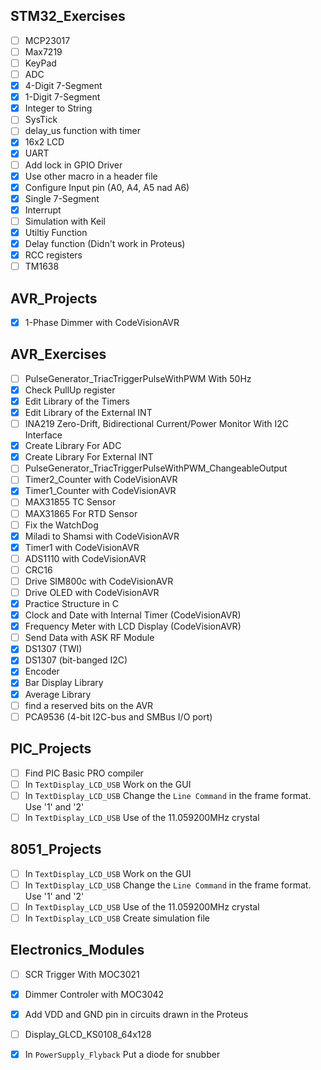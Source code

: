 ## STM32_Exercises
- [ ] MCP23017
- [ ] Max7219
- [ ] KeyPad
- [ ] ADC
- [x] 4-Digit 7-Segment
- [x] 1-Digit 7-Segment
- [x] Integer to String
- [ ] SysTick
- [ ] delay_us function with timer
- [x] 16x2 LCD
- [x] UART
- [ ] Add lock in GPIO Driver
- [x] Use other macro in a header file
- [x] Configure Input pin (A0, A4, A5 nad A6) 
- [x] Single 7-Segment
- [x] Interrupt
- [ ] Simulation with Keil
- [x] Utiltiy Function
- [x] Delay function (Didn't work in Proteus)
- [x] RCC registers
- [ ] TM1638

## AVR_Projects
- [x] 1-Phase Dimmer with CodeVisionAVR

## AVR_Exercises
- [ ] PulseGenerator_TriacTriggerPulseWithPWM With 50Hz
- [x] Check PullUp register
- [x] Edit Library of the Timers
- [x] Edit Library of the External INT
- [ ] INA219 Zero-Drift, Bidirectional Current/Power Monitor With I2C Interface
- [x] Create Library For ADC
- [x] Create Library For External INT
- [ ] PulseGenerator_TriacTriggerPulseWithPWM_ChangeableOutput
- [ ] Timer2_Counter with CodeVisionAVR
- [x] Timer1_Counter with CodeVisionAVR
- [ ] MAX31855 TC Sensor
- [ ] MAX31865 For RTD Sensor
- [ ] Fix the WatchDog
- [x] Miladi to Shamsi with CodeVisionAVR
- [x] Timer1 with CodeVisionAVR
- [ ] ADS1110 with CodeVisionAVR
- [ ] CRC16
- [ ] Drive SIM800c with CodeVisionAVR
- [ ] Drive OLED with CodeVisionAVR
- [x] Practice Structure in C
- [x] Clock and Date with Internal Timer (CodeVisionAVR)
- [x] Frequency Meter with LCD Display (CodeVisionAVR)
- [ ] Send Data with ASK RF Module
- [x] DS1307 (TWI)
- [x] DS1307 (bit-banged I2C)
- [x] Encoder
- [x] Bar Display Library
- [x] Average Library
- [ ] find a reserved bits on the AVR
- [ ] PCA9536 (4-bit I2C-bus and SMBus I/O port)

## PIC_Projects
- [ ] Find PIC Basic PRO compiler
- [ ] In `TextDisplay_LCD_USB` Work on the GUI
- [ ] In `TextDisplay_LCD_USB` Change the `Line Command` in the frame format. Use '1' and '2'
- [ ] In `TextDisplay_LCD_USB` Use of the 11.059200MHz crystal

## 8051_Projects
- [ ] In `TextDisplay_LCD_USB` Work on the GUI
- [ ] In `TextDisplay_LCD_USB` Change the `Line Command` in the frame format. Use '1' and '2'
- [ ] In `TextDisplay_LCD_USB` Use of the 11.059200MHz crystal
- [ ] In `TextDisplay_LCD_USB` Create simulation file

## Electronics_Modules
- [ ] SCR Trigger With MOC3021
- [x] Dimmer Controler with MOC3042
- [x] Add VDD and GND pin in circuits drawn in the Proteus
- [ ] Display_GLCD_KS0108_64x128
- [x] In `PowerSupply_Flyback` Put a diode for snubber 



